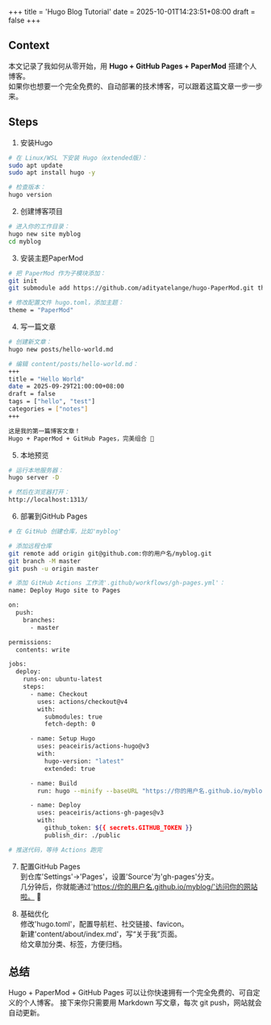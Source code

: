 +++
title = 'Hugo Blog Tutorial'
date = 2025-10-01T14:23:51+08:00
draft = false
+++


## Context
本文记录了我如何从零开始，用 **Hugo + GitHub Pages + PaperMod** 搭建个人博客。  
如果你也想要一个完全免费的、自动部署的技术博客，可以跟着这篇文章一步一步来。  


## Steps
1. 安装Hugo

```bash
# 在 Linux/WSL 下安装 Hugo（extended版）：
sudo apt update
sudo apt install hugo -y

# 检查版本：
hugo version
```

2. 创建博客项目

```bash
# 进入你的工作目录：
hugo new site myblog
cd myblog
```

3. 安装主题PaperMod
```bash
# 把 PaperMod 作为子模块添加：
git init
git submodule add https://github.com/adityatelange/hugo-PaperMod.git themes/PaperMod

# 修改配置文件 hugo.toml，添加主题：
theme = "PaperMod"
```

4. 写一篇文章
```bash
# 创建新文章：
hugo new posts/hello-world.md

# 编辑 content/posts/hello-world.md：
+++
title = "Hello World"
date = 2025-09-29T21:00:00+08:00
draft = false
tags = ["hello", "test"]
categories = ["notes"]
+++

这是我的第一篇博客文章！  
Hugo + PaperMod + GitHub Pages，完美组合 🎉
```

5. 本地预览
```bash
# 运行本地服务器：
hugo server -D

# 然后在浏览器打开：
http://localhost:1313/
```

6. 部署到GitHub Pages
```bash
# 在 GitHub 创建仓库，比如'myblog'

# 添加远程仓库
git remote add origin git@github.com:你的用户名/myblog.git
git branch -M master
git push -u origin master

# 添加 GitHub Actions 工作流'.github/workflows/gh-pages.yml'：
name: Deploy Hugo site to Pages

on:
  push:
    branches:
      - master

permissions:
  contents: write

jobs:
  deploy:
    runs-on: ubuntu-latest
    steps:
      - name: Checkout
        uses: actions/checkout@v4
        with:
          submodules: true
          fetch-depth: 0

      - name: Setup Hugo
        uses: peaceiris/actions-hugo@v3
        with:
          hugo-version: "latest"
          extended: true

      - name: Build
        run: hugo --minify --baseURL "https://你的用户名.github.io/myblog/"

      - name: Deploy
        uses: peaceiris/actions-gh-pages@v3
        with:
          github_token: ${{ secrets.GITHUB_TOKEN }}
          publish_dir: ./public

# 推送代码，等待 Actions 跑完
```

7. 配置GitHub Pages  
到仓库'Settings'→'Pages'，设置'Source'为'gh-pages'分支。  
几分钟后，你就能通过'https://你的用户名.github.io/myblog/'访问你的网站啦。 🎉

8. 基础优化  
修改'hugo.toml'，配置导航栏、社交链接、favicon。  
新建'content/about/index.md'，写“关于我”页面。  
给文章加分类、标签，方便归档。

## 总结
Hugo + PaperMod + GitHub Pages 可以让你快速拥有一个完全免费的、可自定义的个人博客。
接下来你只需要用 Markdown 写文章，每次 git push，网站就会自动更新。
